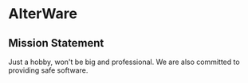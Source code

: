 # AlterWare

## Mission Statement

Just a hobby, won't be big and professional.
We are also committed to providing safe software.
